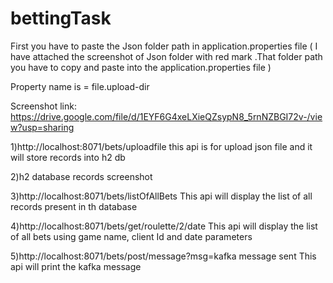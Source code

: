 # bettingTask

First you have to paste the Json folder path in application.properties file  ( I have attached the screenshot of Json folder with red mark .That folder path you have to copy  and paste into the application.properties file   )

Property name is =  file.upload-dir

Screenshot link:  https://drive.google.com/file/d/1EYF6G4xeLXieQZsypN8_5rnNZBGI72v-/view?usp=sharing







1)http://localhost:8071/bets/uploadfile   this api is for upload json file and it will store records into h2 db







2)h2 database records screenshot

3)http://localhost:8071/bets/listOfAllBets   This api will display the list of all records present in th database










4)http://localhost:8071/bets/get/roulette/2/date  This api will display the list of all bets using game name, client Id  and date parameters


5)http://localhost:8071/bets/post/message?msg=kafka message sent     This api will print the kafka message



